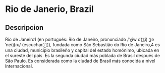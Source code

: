 # Rio de Janerio, Brazil

## Descripcion
Río de Janeiro1​ (en portugués: Rio de Janeiro, pronunciado /ˈχiw d(ʒi) ʒɐˈne(j)ɾu/ (escucharⓘ)), fundada como São Sebastião do Rio de Janeiro,4​ es una ciudad, municipio brasileño y capital del estado homónimo, ubicada en el sureste del país. Es la segunda ciudad más poblada de Brasil después de São Paulo. Es considerada como la ciudad de Brasil más conocida a nivel Internacional.

